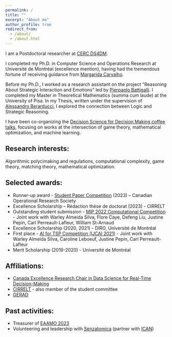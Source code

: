 ```yaml
---
permalink: /
title: ""
excerpt: "About me"
author_profile: true
redirect_from: 
  - /about/
  - /about.html
---
```

I am a Postdoctoral researcher at [CERC DS4DM](https://cerc-datascience.polymtl.ca/). 

I completed my Ph.D. in Computer Science and Operations Research at Université de Montréal (excellence mention), having had the tremendous fortune of receiving guidance from [Margarida Carvalho](http://margaridacarvalho.org). 

Before my Ph.D., I worked as a research assistant on the project "Reasoning About Strategic Interaction and Emotions" led by [Pierpaolo Battigalli](https://dec.unibocconi.eu/people/pierpaolo-battigalli). 
I completed my Master in Theoretical Mathematics (summa cum laude) at the University of Pisa. In my Thesis, written under the supervision of [Alessandro Berarducci](https://people.dm.unipi.it/berardu/), I explored the connection between Logic and Strategic Reasoning. 

I have been co-organizing the [Decision Science for Decision Making coffee talks](https://cerc-datascience.polymtl.ca/coffee/), focusing on works at the intersection of game theory, mathematical optimization, and machine learning. 

## **Research interests**:
Algorithmic polycimaking and regulations, computational complexity, game theory, matching theory, mathematical optimization. 

## **Selected awards**:
* Runner-up award - [Student Paper Competition](https://www.cors.ca/?q=content/student-paper-competition) (2023) – Canadian Operational Research Society
* Excellence Scholarship – Rédaction thèse de doctorat (2023) - CIRRELT
* Outstanding student submission - [MIP 2022 Computational Competition](https://www.mixedinteger.org/2022/competition/) - Joint work with Warley Almeida Silva, Flore Caye, Defeng Liu, Justine Pepin, Carl Perreault-Lafleur, William St-Arnaud
* Excellence Scholarship (2020, 2021) - DIRO, Université de Montréal
* First place - [AI for TSP Competition (IJCAI 2021)](https://www.tspcompetition.com/) - Joint work with Warley Almeida Silva, Caroline Leboeuf, Justine Pepin, Carl Perreault-Lafleur
* Merit Scholarship (2019-2020) - Université de Montréal



## **Affiliations**:
* [Canada Excellence Research Chair in Data Science for Real-Time Decision-Making](https://cerc-datascience.polymtl.ca/)
* [CIRRELT](https://www.cirrelt.ca/) - also member of the student committee
* [GERAD](https://www.gerad.ca/en)

## **Past activities**:
* Treasurer of [EAAMO 2023](https://eaamo.org/)
* Volunteering and leadership with [Senzatomica](https://senzatomica.it/) (partner with [ICAN](https://www.icanw.org/)) 

